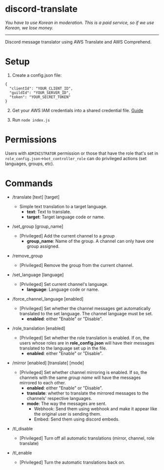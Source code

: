 # discord-translate
*You have to use Korean in moderation. This is a paid service, so if we use Korean, we lose money.*

---

Discord message translator using AWS Translate and AWS Comprehend.

# Setup

1. Create a config.json file:
```
{
  "clientId": "YOUR_CLIENT_ID",
  "guildId": "YOUR_SERVER_ID",
  "token": "YOUR_SECRET_TOKEN"
}
```

2. Get your AWS IAM credentials into a shared credential file. [Guide](https://docs.aws.amazon.com/sdk-for-javascript/v3/developer-guide/loading-node-credentials-shared.html)

3. Run `node index.js`

# Permissions

Users with `ADMINISTRATOR` permission or those that have the role that's set in `role_config.json`->`bot_controller_role` can do privileged actions (set languages, groups, etc).

# Commands

* /translate [text] [target] 
  * Simple text translation to a target language.
    * **text**: Text to translate.
    * **target**: Target language code or name.
* /set_group [group_name]
  * [Privileged] Add the current channel to a *group*
    * **group_name**: Name of the group. A channel can only have one group assigned.

* /remove_group
  * [Privileged] Remove the group from the current channel.

* /set_language [language]
  * [Privileged] Set current channel's language.
    * **language**: Language code or name.
    
* /force_channel_language [enabled]
  * [Privileged] Set whether the channel messages get automatically translated to the set language. The channel language must be set.
    * **enabled**: either "Enable" or "Disable".
 
* /role_translation [enabled]
  * [Privileged] Set whether the role translation is enabled. If on, the users whose roles are in **role_config.json** will have their messages translated to the language set up in the file.
    * **enabled**: either "Enable" or "Disable".
    
* /mirror [enabled] [translate] [mode]
  * [Privileged] Set whether channel mirroring is enabled. If so, the channels with the same *group name* will have the messages mirrored to each other.
    * **enabled**: either "Enable" or "Disable".
    * **translate**: whether to translate the mirrored messages to the channels' respective languages. 
    * **mode**: The way the messages are sent. 
      * Webhook: Send them using webhook and make it appear like the original user is sending them.
      * Embed: Send them using discord embeds.
  
* /tl_disable
  * [Privileged] Turn off all automatic translations (mirror, channel, role translate)

* /tl_enable
  * [Privileged] Turn the automatic translations back on.
